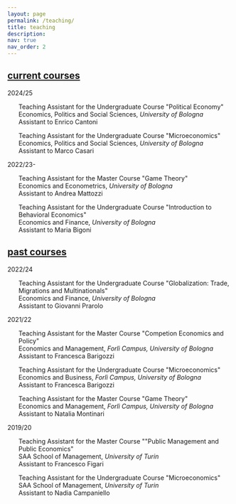 ```yaml
---
layout: page
permalink: /teaching/
title: teaching
description:
nav: true
nav_order: 2
---
```


<div class="projects">
  <a id="current-courses" href=".#current-courses">
    <h2 class="category" color=var(--global-theme-color)> current courses </h2>
  </a>
</div>

<p>2024/25</p>
  
<p style="margin-left: 25px;">Teaching Assistant for the Undergraduate Course "Political Economy" <br> Economics, Politics and Social Sciences, <i> University of Bologna </i> <br> Assistant to Enrico Cantoni </p>

<p style="margin-left: 25px;"> Teaching Assistant for the Undergraduate Course "Microeconomics" <br> Economics, Politics and Social Sciences, <i> University of Bologna </i> <br> Assistant to Marco Casari </p>

<p>2022/23-</p>

<p style="margin-left: 25px;">Teaching Assistant for the Master Course "Game Theory" <br> Economics and Econometrics, <i> University of Bologna </i> <br> Assistant to Andrea Mattozzi </p>

<p style="margin-left: 25px;"> Teaching Assistant for the Undergraduate Course "Introduction to Behavioral Economics" <br> Economics and Finance, <i> University of Bologna </i> <br> Assistant to Maria Bigoni </p>

<div class="projects">
  <a id="past-courses" href=".#past-courses">
    <h2 class="category"> past courses </h2>
  </a>
</div>

<p>2022/24</p>

<p style="margin-left: 25px;">Teaching Assistant for the Undergraduate Course "Globalization: Trade, Migrations and Multinationals" <br> Economics and Finance, <i> University of Bologna </i> <br> Assistant to Giovanni Prarolo </p>

<p>2021/22</p>

<p style="margin-left: 25px;">Teaching Assistant for the Master Course "Competion Economics and Policy" <br> Economics and Management, <i> Forlì Campus, University of Bologna </i> <br> Assistant to Francesca Barigozzi </p>

<p style="margin-left: 25px;"> Teaching Assistant for the Undergraduate Course "Microeconomics" <br> Economics and Business, <i> Forlì Campus, University of Bologna </i> <br> Assistant to Francesca Barigozzi </p>

<p style="margin-left: 25px;"> Teaching Assistant for the Master Course "Game Theory" <br> Economics and Management, <i> Forlì Campus, University of Bologna </i> <br> Assistant to Natalia Montinari </p>

<p>2019/20</p>

<p style="margin-left: 25px;">Teaching Assistant for the Master Course ""Public Management and Public Economics" <br> SAA School of Management, <i> University of Turin </i> <br> Assistant to Francesco Figari </p>

<p style="margin-left: 25px;"> Teaching Assistant for the Undergraduate Course "Microeconomics" <br> SAA School of Management, <i> University of Turin </i> <br> Assistant to Nadia Campaniello </p>
